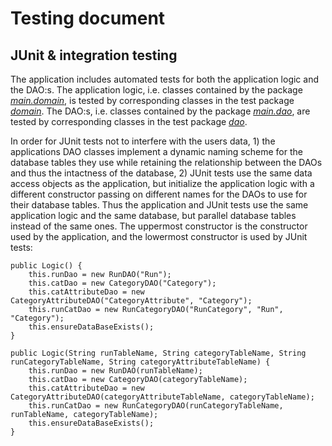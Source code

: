 # Testing document

## JUnit & integration testing

The application includes automated tests for both the application logic and the DAO:s. The application logic, i.e. classes contained by the package [_main.domain_](https://github.com/jrhel/ot-harjoitustyo2020/tree/master/otRunView/src/main/java/main/domain), is tested by corresponding classes in the test package [_domain_](https://github.com/jrhel/ot-harjoitustyo2020/tree/master/otRunView/src/test/java/domain). The DAO:s, i.e. classes contained by the package [_main.dao_](https://github.com/jrhel/ot-harjoitustyo2020/tree/master/otRunView/src/main/java/main/dao), are tested by corresponding classes in the test package [_dao_](https://github.com/jrhel/ot-harjoitustyo2020/tree/master/otRunView/src/test/java/dao).

In order for JUnit tests not to interfere with the users data, 1) the applications DAO classes implement a dynamic naming scheme for the database tables they use while retaining the relationship between the DAOs and thus the intactness of the database, 2) JUnit tests use the same data access objects as the application, but initialize the application logic with a different constructor passing on different names for the DAOs to use for their database tables.
Thus the application and JUnit tests use the same application logic and the same database, but parallel database tables instead of the same ones. The uppermost constructor is the constructor used by the application, and the lowermost constructor is used by JUnit tests:

    public Logic() {
        this.runDao = new RunDAO("Run");
        this.catDao = new CategoryDAO("Category");
        this.catAttributeDao = new CategoryAttributeDAO("CategoryAttribute", "Category");
        this.runCatDao = new RunCategoryDAO("RunCategory", "Run", "Category");
        this.ensureDataBaseExists();
    }
    
    public Logic(String runTableName, String categoryTableName, String runCategoryTableName, String categoryAttributeTableName) {
        this.runDao = new RunDAO(runTableName);
        this.catDao = new CategoryDAO(categoryTableName);
        this.catAttributeDao = new CategoryAttributeDAO(categoryAttributeTableName, categoryTableName);
        this.runCatDao = new RunCategoryDAO(runCategoryTableName, runTableName, categoryTableName);
        this.ensureDataBaseExists();
    }
